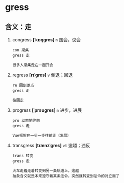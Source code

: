 # gress

## 含义：走

1. congress **[ˈkɒŋɡres]** `n` 国会，议会

   ```
   con 聚集
   gress 走

   很多人聚集走在一起开会
   ```

2. regress **[rɪˈɡres]** `v` 倒退；回退

   ```
   re 回到原点
   gress 走

   往回走
   ```

3. progress **[ˈprəʊɡres]** `n` 进步，进展

   ```
   pro 动态地往前
   gress 走

   Vue框架在一步一步往前走（发展）
   ```

4. transgress **[trænzˈɡres]** `vt` 逾越；违反

   ```
   trans 转变
   gress 走

   火车走着走着转变到另一条轨道上，逾越
   抽象含义就是本来遵守着某条法令，突然就转变到法令的对立面了
   ```
